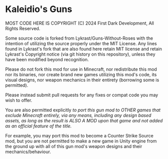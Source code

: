 # Kaleidio's Guns

MOST CODE HERE IS COPYRIGHT (C) 2024 First Dark Development, All Rights Reserved.

Some source code is forked from Lykrast/Guns-Without-Roses with the intention of utilizing the source properly under the MIT License.  Any lines found in Lykrast's fork that are also found here retain MIT license and retain Lykrast's Copyright notice (via git history on this repository), unless they have been modified beyond recognition.

Please do not fork this mod for use in Minecraft, nor redistribute this mod nor its binaries, nor create brand new games utilizing this mod's code, its visual designs, nor weapon mechanics in their entirety (borrowing some is permitted).

Please instead submit pull requests for any fixes or compat code you may wish to offer.

You are also permitted explicitly *to port this gun mod to OTHER games that exclude Minecraft entirely, via any means, including any design based assets, as long as the result is ALSO A MOD upon that game and not added as an official feature of the title.*

For example, you may port this mod to become a Counter Strike Source mod, but you are not permitted to make a new game in Unity engine from the ground up with all of this gun mod's weapon designs and their mechanics/behaviour.
